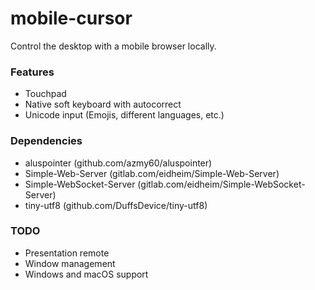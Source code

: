 # mobile-cursor 

Control the desktop with a mobile browser locally.

### Features
- Touchpad
- Native soft keyboard with autocorrect
- Unicode input (Emojis, different languages, etc.)

### Dependencies
- aluspointer (github.com/azmy60/aluspointer)
- Simple-Web-Server (gitlab.com/eidheim/Simple-Web-Server)
- Simple-WebSocket-Server (gitlab.com/eidheim/Simple-WebSocket-Server)
- tiny-utf8 (github.com/DuffsDevice/tiny-utf8)

### TODO
- Presentation remote
- Window management
- Windows and macOS support
